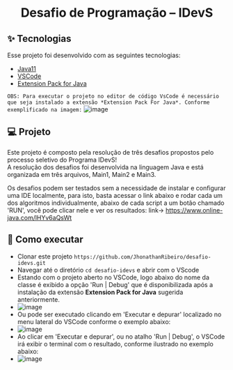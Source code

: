 <h1 align="center">Desafio de Programação – IDevS</h1>

## ✨ Tecnologias

Esse projeto foi desenvolvido com as seguintes tecnologias:

- [Java11](https://www.java.com/pt-BR/)
- [VSCode](https://code.visualstudio.com/)
- [Extension Pack for Java](https://marketplace.visualstudio.com/items?itemName=vscjava.vscode-java-pack)

```OBS: Para executar o projeto no editor de código VsCode é necessário que seja instalado a extensão *Extension Pack For Java*. Conforme exemplificado na imagem:```
![image](https://user-images.githubusercontent.com/37172038/160837003-61022183-dc1e-4cdf-adc1-99c3d04e8098.png)

## 💻 Projeto

Este projeto é composto pela resolução de três desafios propostos pelo processo seletivo do Programa IDevS! <br>
A resolução dos desafios foi desenvolvida na linguagem Java e está organizada em três arquivos, Main1, Main2 e Main3.

Os desafios podem ser testados sem a necessidade de instalar e configurar uma IDE localmente, para isto, basta acessar o link abaixo e rodar cada um dos
algoritmos individualmente, abaixo de cada script a um botão chamado 'RUN', você pode clicar nele e ver os resultados:
link-> https://www.online-java.com/lHYv6aQsWt

## 🚀 Como executar

- Clonar este projeto `https://github.com/JhonathanRibeiro/desafio-idevs.git`
- Navegar até o diretório `cd desafio-idevs` e abrir com o VScode
- Estando com o projeto aberto no VSCode, logo abaixo do nome da classe é exibido a opção 'Run | Debug' que é disponibilizada após a instalação da extensão **Extension Pack for Java** sugerida anteriormente.
- ![image](https://user-images.githubusercontent.com/37172038/160838005-7e83a727-607e-4bf9-826e-52d9b71d1400.png)
- Ou pode ser executado clicando em 'Executar e depurar' localizado no menu lateral do VSCode conforme o exemplo abaixo:
- ![image](https://user-images.githubusercontent.com/37172038/160838605-6a288563-f858-42a5-a366-6e8b20b35f6a.png)
- Ao clicar em 'Executar e depurar', ou no atalho 'Run | Debug', o VSCode irá exibir o terminal com o resultado, conforme ilustrado no exemplo abaixo:
- ![image](https://user-images.githubusercontent.com/37172038/160838766-905bc78b-05bd-42e1-95da-5b4044642eb2.png)
